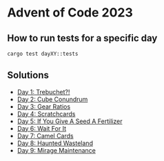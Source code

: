 # Advent of Code 2023

## How to run tests for a specific day

```bash
cargo test dayXY::tests
```

## Solutions

- [Day 1: Trebuchet?!](./src/day1.rs)
- [Day 2: Cube Conundrum](./src/day2.rs)
- [Day 3: Gear Ratios](./src/day3.rs)
- [Day 4: Scratchcards](./src/day4.rs)
- [Day 5: If You Give A Seed A Fertilizer](./src/day5.rs)
- [Day 6: Wait For It](./src/day6.rs)
- [Day 7: Camel Cards](./src/day7.rs)
- [Day 8: Haunted Wasteland](./src/day8.rs)
- [Day 9: Mirage Maintenance](./src/day9.rs)

